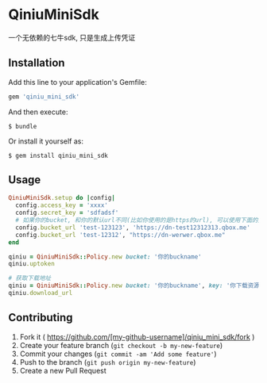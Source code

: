 # QiniuMiniSdk

一个无依赖的七牛sdk, 只是生成上传凭证

## Installation

Add this line to your application's Gemfile:

```ruby
gem 'qiniu_mini_sdk'
```

And then execute:

    $ bundle

Or install it yourself as:

    $ gem install qiniu_mini_sdk

## Usage

```ruby
QiniuMiniSdk.setup do |config|
  config.access_key = 'xxxx'
  config.secret_key = 'sdfadsf'
  # 如果你的bucket, 和你的默认url不同(比如你使用的是https的url), 可以使用下面的方法
  config.bucket_url 'test-123123', 'https://dn-test12312313.qbox.me'
  config.bucket_url 'test-12312', "https://dn-werwer.qbox.me"
end

qiniu = QiniuMiniSdk::Policy.new bucket: '你的buckname'
qiniu.uptoken

# 获取下载地址
qiniu = QiniuMiniSdk::Policy.new bucket: '你的buckname', key: '你下载资源的key', expires_in: '有效期,可以不填直接忽略这个参数, 默认为3600秒'
qiniu.download_url
```

## Contributing

1. Fork it ( https://github.com/[my-github-username]/qiniu_mini_sdk/fork )
2. Create your feature branch (`git checkout -b my-new-feature`)
3. Commit your changes (`git commit -am 'Add some feature'`)
4. Push to the branch (`git push origin my-new-feature`)
5. Create a new Pull Request
